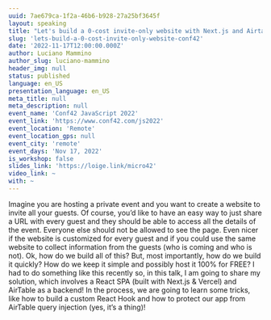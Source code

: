 ```yaml
---
uuid: 7ae679ca-1f2a-46b6-b928-27a25bf3645f
layout: speaking
title: "Let's build a 0-cost invite-only website with Next.js and Airtable"
slug: 'lets-build-a-0-cost-invite-only-website-conf42'
date: '2022-11-17T12:00:00.000Z'
author: Luciano Mammino
author_slug: luciano-mammino
header_img: null
status: published
language: en_US
presentation_language: en_US
meta_title: null
meta_description: null
event_name: 'Conf42 JavaScript 2022'
event_link: 'https://www.conf42.com/js2022'
event_location: 'Remote'
event_location_gps: null
event_city: 'remote'
event_days: 'Nov 17, 2022'
is_workshop: false
slides_link: 'https://loige.link/micro42'
video_link: ~
with: ~
---
```


Imagine you are hosting a private event and you want to create a website to invite all your guests. Of course, you’d like to have an easy way to just share a URL with every guest and they should be able to access all the details of the event. Everyone else should not be allowed to see the page. Even nicer if the website is customized for every guest and if you could use the same website to collect information from the guests (who is coming and who is not). Ok, how do we build all of this? But, most importantly, how do we build it quickly? How do we keep it simple and possibly host it 100% for FREE? I had to do something like this recently so, in this talk, I am going to share my solution, which involves a React SPA (built with Next.js & Vercel) and AirTable as a backend! In the process, we are going to learn some tricks, like how to build a custom React Hook and how to protect our app from AirTable query injection (yes, it’s a thing)!
